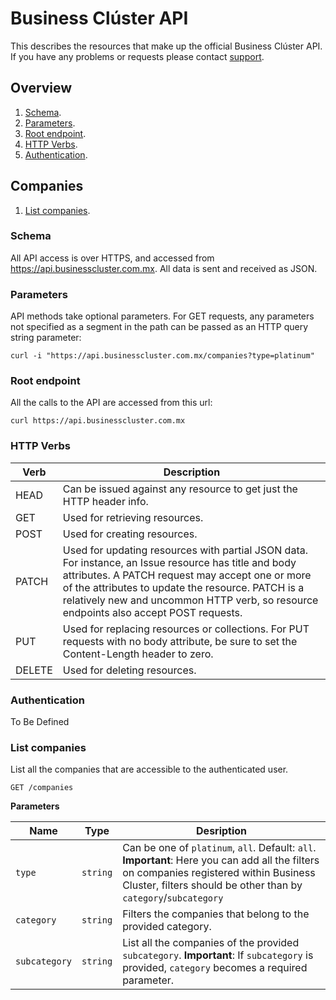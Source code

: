 # Business Clúster API

This describes the resources that make up the official Business Clúster API. If you have any problems or requests please contact [support](mailto:adolfo.arreaga@5is.com.mx).

## Overview

1. [Schema](#schema).
2. [Parameters](#parameters).
3. [Root endpoint](#root-endpoint).
4. [HTTP Verbs](#http-verbs).
5. [Authentication](#authentication).

## Companies

1. [List companies](#list-companies).

### Schema

All API access is over HTTPS, and accessed from https://api.businesscluster.com.mx. All data is sent and received as JSON.

### Parameters

API methods take optional parameters. For GET requests, any parameters not specified as a segment in the path can be passed as an HTTP query string parameter:

`curl -i "https://api.businesscluster.com.mx/companies?type=platinum"`

### Root endpoint

All the calls to the API are accessed from this url:

`curl https://api.businesscluster.com.mx`

### HTTP Verbs

| Verb   | Description                                                                                                                                                                                                                                                                                            |
|--------|--------------------------------------------------------------------------------------------------------------------------------------------------------------------------------------------------------------------------------------------------------------------------------------------------------|
| HEAD   | Can be issued against any resource to get just the HTTP header info.                                                                                                                                                                                                                                   |
| GET    | Used for retrieving resources.                                                                                                                                                                                                                                                                         |
| POST   | Used for creating resources.                                                                                                                                                                                                                                                                           |
| PATCH  | Used for updating resources with partial JSON data. For instance, an Issue resource has title and body attributes. A PATCH request may accept one or more of the attributes to update the resource. PATCH is a relatively new and uncommon HTTP verb, so resource endpoints also accept POST requests. |
| PUT    | Used for replacing resources or collections. For PUT requests with no body attribute, be sure to set the Content-Length header to zero.                                                                                                                                                                |
| DELETE | Used for deleting resources.                                                                                                                                                                                                                                                                           |


### Authentication

To Be Defined

### List companies

List all the companies that are accessible to the authenticated user.

`GET /companies`

**Parameters**

| Name          | Type     | Desription                                                                                                                                                                                                 |
|---------------|----------|------------------------------------------------------------------------------------------------------------------------------------------------------------------------------------------------------------|
| `type`        | `string` | Can be one of `platinum`, `all`. Default: `all`. **Important**: Here you can add all the filters on companies registered within Business Cluster, filters should be other than by `category`/`subcategory` |
| `category`    | `string` | Filters the companies that belong to the provided category.                                                                                                                                                |
| `subcategory` | `string` | List all the companies of the provided `subcategory`. **Important**: If `subcategory` is provided, `category` becomes a required parameter.                                                                |
